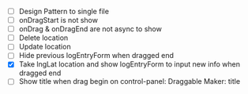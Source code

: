   * [ ] Design Pattern to single file
  * [ ] onDragStart is not show
  * [ ] onDrag & onDragEnd are not async to show
  * [ ] Delete location
  * [ ] Update location
  * [ ] Hide previous logEntryForm when dragged end
  * [x] Take lngLat location and show logEntryForm to input new info when dragged end
  * [ ] Show title when drag begin on control-panel: Draggable Maker: title

